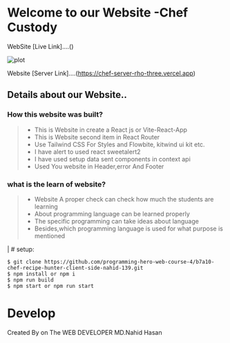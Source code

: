 # Welcome to our Website -Chef Custody

WebSite  [Live Link]....() 

![plot](https://i.ibb.co/vBWVt04/3e8b208aec729fe8ea7e15ead554e7d5-modified.png)

Website [Server Link]....(https://chef-server-rho-three.vercel.app)


## Details about our Website..
### How this website  was built?
> * This is Website in create a React js or Vite-React-App
> * This is Website second item in React Router
> * Use Tailwind CSS For Styles and Flowbite, kitwind ui kit etc.
> * I have alert to used react sweetalert2
> * I have used setup  data sent components in context api
> * Used You website in Header,error And Footer


### what is the learn of website?
> * Website A proper check can check how much the students are learning
> * About programming language can be learned properly
> * The specific programming can take ideas about language
> * Besides,which programming language is used for what purpose is mentioned

| # setup:


```
$ git clone https://github.com/programming-hero-web-course-4/b7a10-chef-recipe-hunter-client-side-nahid-139.git
$ npm install or npm i
$ npm run build  
$ npm start or npm run start
```

# Develop

Created By on The WEB DEVELOPER MD.Nahid Hasan






